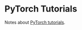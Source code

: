 PyTorch Tutorials
=================
Notes about [PyTorch tutorials](https://pytorch.org/tutorials/). 

